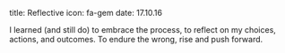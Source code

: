 title: Reflective
icon: fa-gem
date: 17.10.16


I learned (and still do) to embrace the process, to reflect on my choices, actions, and outcomes. To endure the wrong, rise and push forward.
